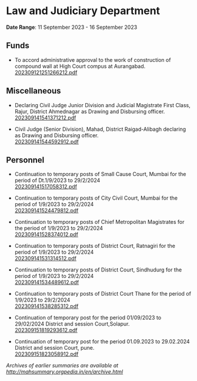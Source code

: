 # Law and Judiciary Department

**Date Range**: 11 September 2023 - 16 September 2023


## Funds
- To accord administrative approval to the work of construction of compound wall at High Court compus at Aurangabad.\
  [202309121251266212.pdf](https://gr.maharashtra.gov.in/Site/Upload/Government%20Resolutions/English/202309121251266212.pdf)

## Miscellaneous
- Declaring Civil Judge Junior Division and Judicial Magistrate First Class, Rajur, District Ahmednagar as Drawing and Disbursing officer.\
  [202309141541371212.pdf](https://gr.maharashtra.gov.in/Site/Upload/Government%20Resolutions/English/202309141541371212.pdf)

- Civil Judge (Senior Division), Mahad, District Raigad-Alibagh declaring as Drawing and Disbursing officer.\
  [202309141544592912.pdf](https://gr.maharashtra.gov.in/Site/Upload/Government%20Resolutions/English/202309141544592912.pdf)

## Personnel
- Continuation to temporary posts of Small Cause Court, Mumbai for the period of Dt.1/9/2023 to 29/2/2024\
  [202309141517058312.pdf](https://gr.maharashtra.gov.in/Site/Upload/Government%20Resolutions/English/202309141517058312.pdf)

- Continuation to temporary posts of City Civil Court, Mumbai for the period of 1/9/2023 to 29/2/2024\
  [202309141524479812.pdf](https://gr.maharashtra.gov.in/Site/Upload/Government%20Resolutions/English/202309141524479812.pdf)

- Continuation to temporary posts of Chief Metropolitan Magistrates for the period of 1/9/2023 to 29/2/2024\
  [202309141528374012.pdf](https://gr.maharashtra.gov.in/Site/Upload/Government%20Resolutions/English/202309141528374012.pdf)

- Continuation to temporary posts of District Court, Ratnagiri for the period of 1/9/2023 to 29/2/2024\
  [202309141531314512.pdf](https://gr.maharashtra.gov.in/Site/Upload/Government%20Resolutions/English/202309141531314512.pdf)

- Continuation to temporary posts of District Court, Sindhudurg for the period of 1/9/2023 to 29/2/2024\
  [202309141534489612.pdf](https://gr.maharashtra.gov.in/Site/Upload/Government%20Resolutions/English/202309141534489612.pdf)

- Continuation to temporary posts of District Court Thane for the period of 1/9/2023 to 29/2/2024\
  [202309141538285312.pdf](https://gr.maharashtra.gov.in/Site/Upload/Government%20Resolutions/English/202309141538285312.pdf)

- Continuation of temporary post for the period 01/09/2023 to 29/02/2024 District and session Court,Solapur.\
  [202309151819293612.pdf](https://gr.maharashtra.gov.in/Site/Upload/Government%20Resolutions/English/202309151819293612.pdf)

- Continuation of temporary post for the period 01.09.2023 to 29.02.2024 District and session Court, pune.\
  [202309151823058912.pdf](https://gr.maharashtra.gov.in/Site/Upload/Government%20Resolutions/English/202309151823058912.pdf)


*Archives of earlier summaries are available at http://mahsummary.orgpedia.in/en/archive.html*